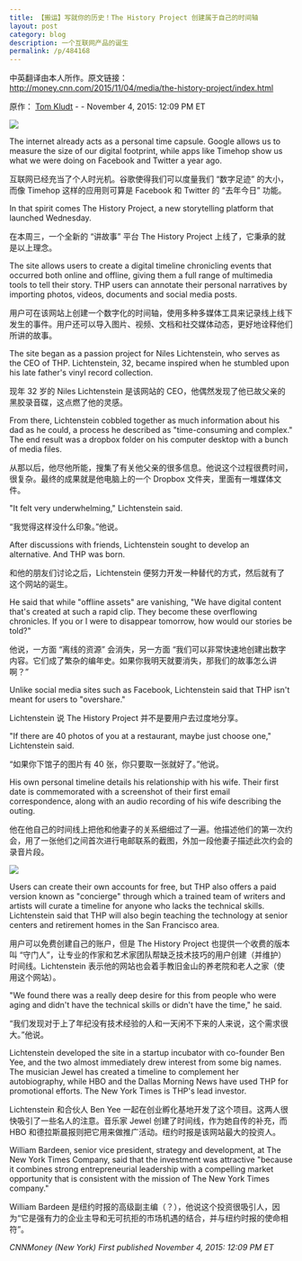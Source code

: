 ```yaml
---
title: 【搬运】写就你的历史！The History Project 创建属于自己的时间轴
layout: post
category: blog
description: 一个互联网产品的诞生
permalink: /p/484168
---
```

中英翻译由本人所作。原文链接：
<http://money.cnn.com/2015/11/04/media/the-history-project/index.html>

原作： [Tom Kludt](http://money.cnn.com/author/tom-kludt/index.html) - <a href="https://twitter.com/intent/user?screen_name=tomkludt"><i class="fa fa-twitter"></i></a> - November 4, 2015: 12:09 PM ET

![](https://o0stweauh.qnssl.com/151103155234-our-love-story-780x439.jpg)

The internet already acts as a personal time capsule. Google allows us to measure the size of our digital footprint, while apps like Timehop show us what we were doing on Facebook and Twitter a year ago.

互联网已经充当了个人时光机。谷歌使得我们可以度量我们 “数字足迹” 的大小，而像 Timehop 这样的应用则可算是 Facebook 和 Twitter 的 “去年今日” 功能。

In that spirit comes The History Project, a new storytelling platform that launched Wednesday.

在本周三，一个全新的 “讲故事” 平台 The History Project 上线了，它秉承的就是以上理念。

The site allows users to create a digital timeline chronicling events that occurred both online and offline, giving them a full range of multimedia tools to tell their story. THP users can annotate their personal narratives by importing photos, videos, documents and social media posts.

用户可在该网站上创建一个数字化的时间轴，使用多种多媒体工具来记录线上线下发生的事件。用户还可以导入图片、视频、文档和社交媒体动态，更好地诠释他们所讲的故事。

The site began as a passion project for Niles Lichtenstein, who serves as the CEO of THP. Lichtenstein, 32, became inspired when he stumbled upon his late father's vinyl record collection.

现年 32 岁的 Niles Lichtenstein 是该网站的 CEO，他偶然发现了他已故父亲的黑胶录音碟，这点燃了他的灵感。

From there, Lichtenstein cobbled together as much information about his dad as he could, a process he described as "time-consuming and complex." The end result was a dropbox folder on his computer desktop with a bunch of media files.

从那以后，他尽他所能，搜集了有关他父亲的很多信息。他说这个过程很费时间，很复杂。最终的成果就是他电脑上的一个 Dropbox 文件夹，里面有一堆媒体文件。

"It felt very underwhelming," Lichtenstein said.

“我觉得这样没什么印象。”他说。

After discussions with friends, Lichtenstein sought to develop an alternative. And THP was born.

和他的朋友们讨论之后，Lichtenstein 便努力开发一种替代的方式，然后就有了这个网站的诞生。

He said that while "offline assets" are vanishing, "We have digital content that's created at such a rapid clip. They become these overflowing chronicles. If you or I were to disappear tomorrow, how would our stories be told?"

他说，一方面 “离线的资源” 会消失，另一方面 “我们可以非常快速地创建出数字内容。它们成了繁杂的编年史。如果你我明天就要消失，那我们的故事怎么讲啊？”

Unlike social media sites such as Facebook, Lichtenstein said that THP isn't meant for users to "overshare."

Lichtenstein 说 The History Project 并不是要用户去过度地分享。

"If there are 40 photos of you at a restaurant, maybe just choose one," Lichtenstein said.

“如果你下馆子的图片有 40 张，你只要取一张就好了。”他说。

His own personal timeline details his relationship with his wife. Their first date is commemorated with a screenshot of their first email correspondence, along with an audio recording of his wife describing the outing.

他在他自己的时间线上把他和他妻子的关系细细过了一遍。他描述他们的第一次约会，用了一张他们之间首次进行电邮联系的截图，外加一段他妻子描述此次约会的录音片段。

![](https://o0stweauh.qnssl.com/151103155233-dallas-timeline-780x439.jpg)

Users can create their own accounts for free, but THP also offers a paid version known as "concierge" through which a trained team of writers and artists will curate a timeline for anyone who lacks the technical skills. Lichtenstein said that THP will also begin teaching the technology at senior centers and retirement homes in the San Francisco area.

用户可以免费创建自己的账户，但是 The History Project 也提供一个收费的版本叫 “守门人”，让专业的作家和艺术家团队帮缺乏技术技巧的用户创建（并维护）时间线。Lichtenstein 表示他的网站也会着手教旧金山的养老院和老人之家（使用这个网站）。

"We found there was a really deep desire for this from people who were aging and didn't have the technical skills or didn't have the time," he said.

“我们发现对于上了年纪没有技术经验的人和一天闲不下来的人来说，这个需求很大。”他说。

Lichtenstein developed the site in a startup incubator with co-founder Ben Yee, and the two almost immediately drew interest from some big names. The musician Jewel has created a timeline to complement her autobiography, while HBO and the Dallas Morning News have used THP for promotional efforts. The New York Times is THP's lead investor.

Lichtenstein 和合伙人 Ben Yee 一起在创业孵化基地开发了这个项目。这两人很快吸引了一些名人的注意。音乐家 Jewel 创建了时间线，作为她自传的补充，而 HBO 和德拉斯晨报则把它用来做推广活动。纽约时报是该网站最大的投资人。

William Bardeen, senior vice president, strategy and development, at The New York Times Company, said that the investment was attractive "because it combines strong entrepreneurial leadership with a compelling market opportunity that is consistent with the mission of The New York Times company."

William Bardeen 是纽约时报的高级副主编（？），他说这个投资很吸引人，因为“它是强有力的企业主导和无可抗拒的市场机遇的结合，并与纽约时报的使命相符”。

_CNNMoney (New York)_
_First published November 4, 2015: 12:09 PM ET_
